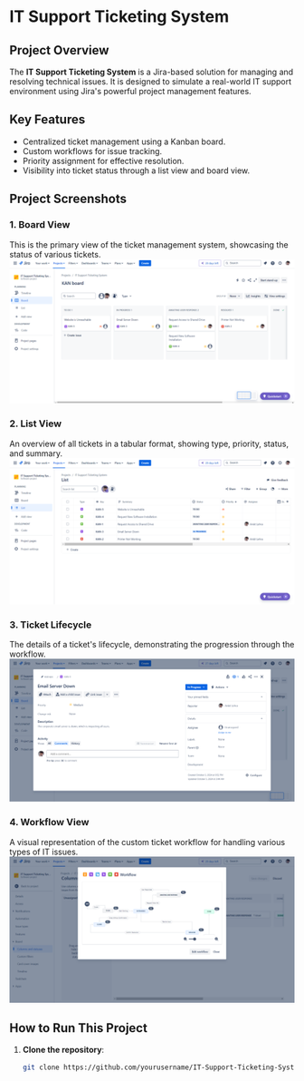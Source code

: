 # IT Support Ticketing System

## Project Overview
The **IT Support Ticketing System** is a Jira-based solution for managing and resolving technical issues. It is designed to simulate a real-world IT support environment using Jira's powerful project management features.

## Key Features
- Centralized ticket management using a Kanban board.
- Custom workflows for issue tracking.
- Priority assignment for effective resolution.
- Visibility into ticket status through a list view and board view.

## Project Screenshots

### 1. Board View
This is the primary view of the ticket management system, showcasing the status of various tickets.
![Board View](Board_View.png)

### 2. List View
An overview of all tickets in a tabular format, showing type, priority, status, and summary.
![List View](List_View.png)

### 3. Ticket Lifecycle
The details of a ticket's lifecycle, demonstrating the progression through the workflow.
![Ticket Lifecycle](Sample_Ticket.png)

### 4. Workflow View
A visual representation of the custom ticket workflow for handling various types of IT issues.
![Workflow View](Workflow.png)

## How to Run This Project
1. **Clone the repository**:
   ```bash
   git clone https://github.com/yourusername/IT-Support-Ticketing-System.git
